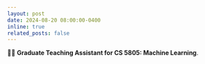 ```yaml
---
layout: post
date: 2024-08-20 08:00:00-0400
inline: true
related_posts: false
---
```


:man_teacher: **Graduate Teaching Assistant for CS 5805: Machine Learning**.
